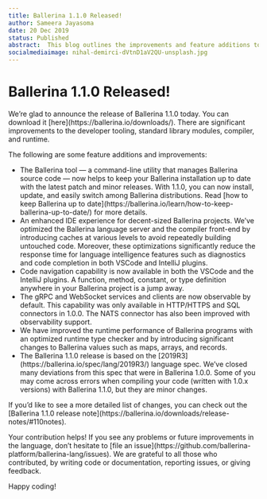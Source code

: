 ```yaml
---
title: Ballerina 1.1.0 Released!
author: Sameera Jayasoma
date: 20 Dec 2019
status: Published
abstract:  This blog outlines the improvements and feature additions to the Ballerina language introduced in the 1.1.0 release.
socialmediaimage: nihal-demirci-dVtnD1aV2QU-unsplash.jpg
---
```


# Ballerina 1.1.0 Released!

<p>We’re glad to announce the release of Ballerina 1.1.0 today. You can download it [here](https://ballerina.io/downloads/). There are significant improvements to the developer tooling, standard library modules, compiler, and runtime.</p>

<p>The following are some feature additions and improvements:</p>

<ul>
<li>The Ballerina tool — a command-line utility that manages Ballerina source code — now helps to keep your Ballerina installation up to date with the latest patch and minor releases. With 1.1.0, you can now install, update, and easily switch among Ballerina distributions. Read [how to keep Ballerina up to date](https://ballerina.io/learn/how-to-keep-ballerina-up-to-date/) for more details.</li>
<li>An enhanced IDE experience for decent-sized Ballerina projects. We’ve optimized the Ballerina language server and the compiler front-end by introducing caches at various levels to avoid repeatedly building untouched code. Moreover, these optimizations significantly reduce the response time for language intelligence features such as diagnostics and code completion in both VSCode and IntelliJ plugins.</li>
<li>Code navigation capability is now available in both the VSCode and the IntelliJ plugins. A function, method, constant, or type definition anywhere in your Ballerina project is a jump away. </li>
<li>The gRPC and WebSocket services and clients are now observable by default. This capability was only available in HTTP/HTTPS and SQL connectors in 1.0.0. The NATS connector has also been improved with observability support.</li>
<li>We have improved the runtime performance of Ballerina programs with an optimized runtime type checker and by introducing significant changes to Ballerina values such as maps, arrays, and records. </li>
<li>The Ballerina 1.1.0 release is based on the [2019R3](https://ballerina.io/spec/lang/2019R3/) language spec. We’ve closed many deviations from this spec that were in Ballerina 1.0.0. Some of you may come across errors when compiling your code (written with 1.0.x versions) with Ballerina 1.1.0, but they are minor changes.</li>
</ul>


<p>If you’d like to see a more detailed list of changes, you can check out the [Ballerina 1.1.0 release note](https://ballerina.io/downloads/release-notes/#110notes).</p>

<p>Your contribution helps! If you see any problems or future improvements in the language, don’t hesitate to [file an issue](https://github.com/ballerina-platform/ballerina-lang/issues). We are grateful to all those who contributed, by writing code or documentation, reporting issues, or giving feedback.</p>

<p>Happy coding!</p>
